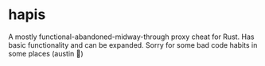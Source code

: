 # hapis


A mostly functional-abandoned-midway-through proxy cheat for Rust. Has basic functionality and can be expanded. Sorry for some bad code habits in some places (austin :thinking:)
